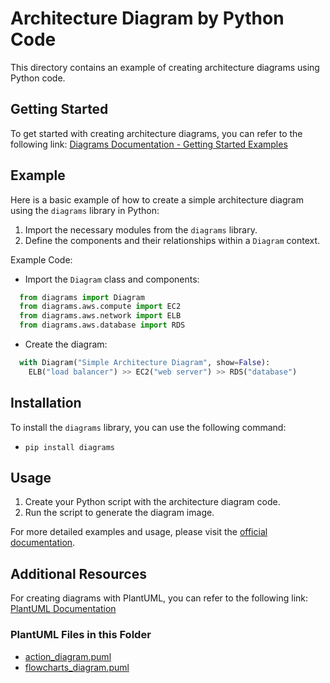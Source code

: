 # Architecture Diagram by Python Code

This directory contains an example of creating architecture diagrams using Python code.

## Getting Started

To get started with creating architecture diagrams, you can refer to the following link:
[Diagrams Documentation - Getting Started Examples](https://diagrams.mingrammer.com/docs/getting-started/examples)

## Example

Here is a basic example of how to create a simple architecture diagram using the `diagrams` library in Python:

1. Import the necessary modules from the `diagrams` library.
2. Define the components and their relationships within a `Diagram` context.

Example Code:
- Import the `Diagram` class and components:
```python
  from diagrams import Diagram
  from diagrams.aws.compute import EC2
  from diagrams.aws.network import ELB
  from diagrams.aws.database import RDS
```
- Create the diagram:
```python
  with Diagram("Simple Architecture Diagram", show=False):
    ELB("load balancer") >> EC2("web server") >> RDS("database")
```

## Installation

To install the `diagrams` library, you can use the following command:
- `pip install diagrams`

## Usage

1. Create your Python script with the architecture diagram code.
2. Run the script to generate the diagram image.

For more detailed examples and usage, please visit the [official documentation](https://diagrams.mingrammer.com/docs/getting-started/examples).

## Additional Resources

For creating diagrams with PlantUML, you can refer to the following link:
[PlantUML Documentation](https://plantuml.com/documentation)

### PlantUML Files in this Folder

- [action_diagram.puml](action_diagram.puml)
- [flowcharts_diagram.puml](flowcharts_diagram.puml)
